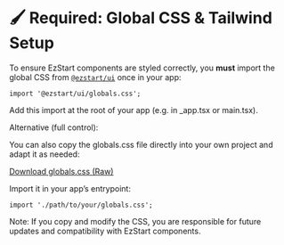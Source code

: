 # 🖌️ Required: Global CSS & Tailwind Setup

To ensure EzStart components are styled correctly, you **must** import the global CSS from [`@ezstart/ui`](https://npmjs.com/package/@ezstart/ui) once in your app:

```tsx
import '@ezstart/ui/globals.css';
```

Add this import at the root of your app (e.g. in \_app.tsx or main.tsx).

Alternative (full control):

You can also copy the globals.css file directly into your own project and adapt it as needed:

[Download globals.css (Raw)](https://raw.githubusercontent.com/DFranck/ez-start/main/packages/ui/styles/globals.css)

Import it in your app’s entrypoint:

```tsx
import './path/to/your/globals.css';
```

Note: If you copy and modify the CSS, you are responsible for future updates and compatibility with EzStart components.
